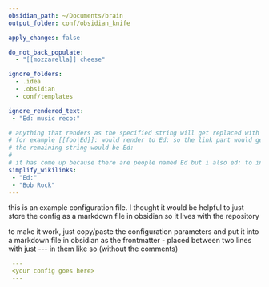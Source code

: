 ```yaml
---
obsidian_path: ~/Documents/brain
output_folder: conf/obsidian_knife

apply_changes: false

do_not_back_populate: 
  - "[[mozzarella]] cheese"

ignore_folders:
  - .idea
  - .obsidian
  - conf/templates

ignore_rendered_text:
 - "Ed: music reco:"

# anything that renders as the specified string will get replaced with the specified string
# for example [[foo|Ed]]: would render to Ed: so the link part would get replaced with Ed so
# the remaining string would be Ed:
#
# it has come up because there are people named Ed but i also ed: to indicate editorial
simplify_wikilinks:
 - "Ed:"
 - "Bob Rock"
---
```


this is an example configuration file. I thought it would be helpful to just store the config as a markdown file in obsidian
so it lives with the repository

to make it work, just copy/paste the configuration parameters and put it into a markdown file in 
obsidian as the frontmatter - placed between two lines with just --- in them like so (without the comments)

```yaml
 ---
 <your config goes here>
 ---
```
